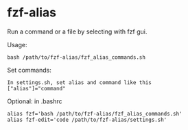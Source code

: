 # fzf-alias

Run a command or a file by selecting with fzf gui.

Usage:
```
bash /path/to/fzf-alias/fzf_alias_commands.sh
```

Set commands:
```
In settings.sh, set alias and command like this
["alias"]="command"
```

Optional:
in .bashrc
```
alias fzf='bash /path/to/fzf-alias/fzf_alias_commands.sh'
alias fzf-edit='code /path/to/fzf-alias/settings.sh'
```
